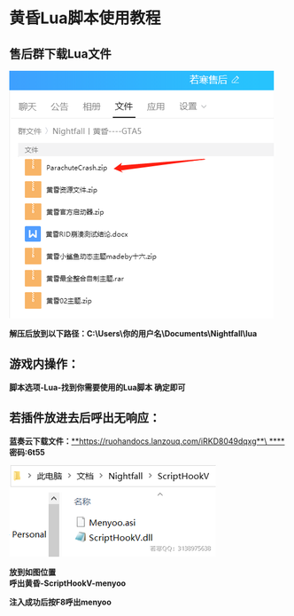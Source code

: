 # 黄昏Lua脚本使用教程

## **售后群下载Lua文件**

![仅以这个Lua为例子](<../../.gitbook/assets/image (48) (1) (1) (1) (1).png>)

**解压后放到以下路径：C:\Users\你的用户名\Documents\Nightfall\lua**

## **游戏内操作：**

**脚本选项-Lua-找到你需要使用的Lua脚本 确定即可**

## **若插件放进去后呼出无响应：**

**蓝奏云下载文件：**[**https://ruohandocs.lanzouq.com/iRKD8049dqxg**\
\*\*\*\*](https://ruohandocs.lanzouq.com/b036z37pa)**密码:6t55**

![](<../../.gitbook/assets/image (32) (1) (1) (1).png>)

**放到如图位置**\
**呼出黄昏-ScriptHookV-menyoo**

**注入成功后按F8呼出menyoo**
